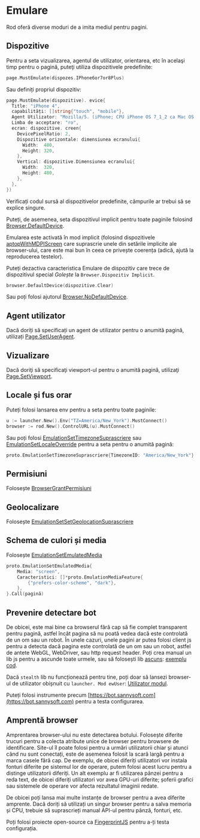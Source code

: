 # Emulare

Rod oferă diverse moduri de a imita mediul pentru pagini.

## Dispozitive

Pentru a seta vizualizarea, agentul de utilizator, orientarea, etc în acelaşi timp pentru o pagină, puteţi utiliza dispozitivele predefinite:

```go
page.MustEmulate(dispozes.IPhone6or7or8Plus)
```

Sau definiți propriul dispozitiv:

```go
page.MustEmulate(dispozitive). evice{
  Title: "iPhone 4",
  capabilități: []string{"touch", "mobile"},
  Agent Utilizator: "Mozilla/5. (iPhone; CPU iPhone OS 7_1_2 ca Mac OS X)",
  Limba de acceptare: "ro",
  ecran: dispozitive. creen{
    DevicePixelRatio: 2,
    Dispozitive orizontale: dimensiunea ecranului{
      Width:  480,
      Height: 320,
    },
    Vertical: dispozitive.Dimensiunea ecranului{
      Width:  320,
      Height: 480,
    },
  },
})
```

Verificați codul sursă al dispozitivelor predefinite, câmpurile ar trebui să se explice singure.

Puteți, de asemenea, seta dispozitivul implicit pentru toate paginile folosind [Browser.DefaultDevice](https://pkg.go.dev/github.com/go-rod/rod#Browser.DefaultDevice).

Emularea este activată în mod implicit (folosind dispozitivele [aptopWithMDPIScreen](https://github.com/go-rod/rod/blob/bc44c39c9b4352c15d00bef6f6a1071205d2c388/lib/devices/list.go#L616) care suprascrie unele din setările implicite ale browser-ului, care este mai bun în ceea ce privește coerența (adică, ajută la reproducerea testelor).

Puteți dezactiva caracteristica Emulare de dispozitiv care trece de dispozitivul special _Golește_ la `Browser.Dispozitiv Implicit`.

```go
browser.DefaultDevice(dispozitive.Clear)
```

Sau poți folosi ajutorul [Browser.NoDefaultDevice](https://pkg.go.dev/github.com/go-rod/rod#Browser.NoDefaultDevice).

## Agent utilizator

Dacă doriți să specificați un agent de utilizator pentru o anumită pagină, utilizați [Page.SetUserAgent](https://pkg.go.dev/github.com/go-rod/rod#Page.SetUserAgent).

## Vizualizare

Dacă doriţi să specificaţi viewport-ul pentru o anumită pagină, utilizaţi [Page.SetViewport](https://pkg.go.dev/github.com/go-rod/rod#Page.SetViewport).

## Locale și fus orar

Puteți folosi lansarea env pentru a seta pentru toate paginile:

```go
u := launcher.New().Env("TZ=America/New_York").MustConnect()
browser := rod.New().ControlURL(u).MustConnect()
```

Sau poți folosi [EmulationSetTimezoneSuprascriere](https://pkg.go.dev/github.com/go-rod/rod/lib/proto#EmulationSetTimezoneOverride) sau [EmulationSetLocaleOverride](https://pkg.go.dev/github.com/go-rod/rod/lib/proto#EmulationSetLocaleOverride) pentru a seta pentru o anumită pagină:

```go
proto.EmulationSetTimezoneSuprascriere{TimezoneID: "America/New_York"}.Call(pagină)
```

## Permisiuni

Folosește [BrowserGrantPermisiuni](https://pkg.go.dev/github.com/go-rod/rod/lib/proto#BrowserGrantPermissions)

## Geolocalizare

Folosește [EmulationSetSetGeolocationSuprascriere](https://pkg.go.dev/github.com/go-rod/rod/lib/proto#EmulationSetGeolocationOverride)

## Schema de culori și media

Folosește [EmulationSetEmulatedMedia](https://pkg.go.dev/github.com/go-rod/rod/lib/proto#EmulationSetEmulatedMedia)

```go
proto.EmulationSetEmulatedMedia{
    Media: "screen",
    Caracteristici: []*proto.EmulationMediaFeature{
        {"prefers-color-scheme", "dark"},
    },
}.Call(pagină)
```

## Prevenire detectare bot

De obicei, este mai bine ca browserul fără cap să fie complet transparent pentru pagină, astfel încât pagina să nu poată vedea dacă este controlată de un om sau un robot. În unele cazuri, unele pagini ar putea folosi client js pentru a detecta dacă pagina este controlată de un om sau un robot, astfel de antete WebGL, WebDriver, sau http request header. Poți crea manual un lib js pentru a ascunde toate urmele, sau să folosești lib [ascuns](https://github.com/go-rod/stealth): [exemplu cod](https://github.com/go-rod/stealth/blob/master/examples_test.go).

Dacă `stealth` lib nu funcționează pentru tine, poți doar să lansezi browser-ul de utilizator obișnuit cu `launcher. Mod ewUser`: [Utilizator modul](custom-launch.md?id=user-mode).

Puteți folosi instrumente precum [https://bot.sannysoft.com](https://bot.sannysoft.com) pentru a testa configurarea.

## Amprentă browser

Amprentarea browser-ului nu este detectarea botului. Folosește diferite trucuri pentru a colecta atribute unice de browser pentru browsere de identificare. Site-ul îl poate folosi pentru a urmări utilizatorii chiar și atunci când nu sunt conectați, este de asemenea folosit la scară largă pentru a marca casele fără cap. De exemplu, de obicei diferiți utilizatori vor instala fonturi diferite pe sistemul lor de operare, putem folosi acest lucru pentru a distinge utilizatorii diferiți. Un alt exemplu ar fi utilizarea pânzei pentru a reda text, de obicei diferiți utilizatori vor avea GPU-uri diferite; șoferii grafici sau sistemele de operare vor afecta rezultatul imaginii redate.

De obicei poți lansa mai multe instanțe de browser pentru a avea diferite amprente. Dacă doriți să utilizați un singur browser pentru a salva memoria și CPU, trebuie să suprascrieți manual API-ul pentru pânză, fonturi, etc.

Poți folosi proiecte open-source ca [FingerprintJS](https://github.com/fingerprintjs/fingerprintjs/) pentru a-ți testa configurația.

